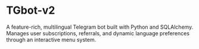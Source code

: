 # TGbot-v2
A feature-rich, multilingual Telegram bot built with Python and SQLAlchemy. Manages user subscriptions, referrals, and dynamic language preferences through an interactive menu system.
